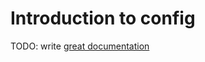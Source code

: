 # Introduction to config

TODO: write [great documentation](http://jacobian.org/writing/great-documentation/what-to-write/)
